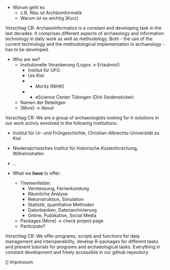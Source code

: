 * Worum geht es
  * z.B. Was ist Archäoinformatik
  * Warum ist es wichtig
  [Kurz]
  
Vorschlag  CR: Archaeoinformatics is a constant and developing task in the last decades. It comprises different aspects of archaeology and information technology in daily work as well as methodology. Both - the use of the current technology and the methodological implementation in archaeology - has to be developed. 

* Who are we?
  * Insitutionelle Verankerung (Logos -> Erlaubnis!)
    * Institut für UFG
    * Uni Kiel
    * + Moritz (NIHK)
    * + eScience Center Tübingen (Dirk Seidensticker)
  * Namen der Beteiligen
  * [More] -> About
  
Vorschlag CR: We are a group of archaeologists looking for it-solutions in our work activly envolved in the following institutions:
  * Institut für Ur- und Frühgeschichte, Christian-Albrechts-Universität zu Kiel
  * Niedersächsisches Institut für historische Küstenforschung, Wilhelmshafen
  * ...


* What we **have** to offer:
  * Themenfelder: 
    * Vermessung, Fernerkundung
    * Räumliche Analyse
    * Rekonstruktion, Simulation
    * Statistik, quantitative Methoden
    * Datenbanken, Datenarchivierung
    * Online, Publikation, Social Media
  * Packages [More] -> check project page
  * Participate?  
  
Vorschlag CR: We offer programs, scripts and functions for data management and interoperability, develop R-packages for different tasks and present tutorials for programs and archaeological tasks. Everything in constant development and freely accessible in our github repository.

[] Impressum
